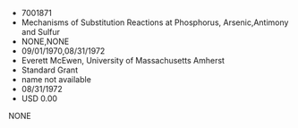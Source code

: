 * 7001871
* Mechanisms of Substitution Reactions at Phosphorus, Arsenic,Antimony and Sulfur
* NONE,NONE
* 09/01/1970,08/31/1972
* Everett McEwen, University of Massachusetts Amherst
* Standard Grant
* name not available
* 08/31/1972
* USD 0.00

NONE